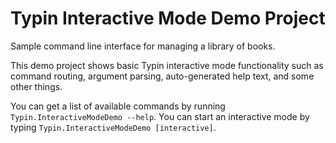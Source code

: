 ﻿# Typin Interactive Mode Demo Project

Sample command line interface for managing a library of books.

This demo project shows basic Typin interactive mode functionality such as command routing, argument parsing, auto-generated help text, and some other things.

You can get a list of available commands by running `Typin.InteractiveModeDemo --help`.
You can start an interactive mode by typing `Typin.InteractiveModeDemo [interactive]`.